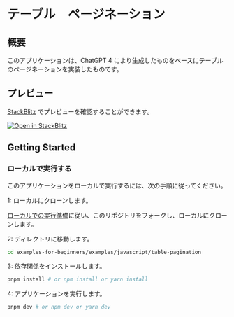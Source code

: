 # テーブル　ページネーション

## 概要

このアプリケーションは、ChatGPT 4 により生成したものをベースにテーブルのページネーションを実装したものです。

## プレビュー

[StackBlitz](http://stackblitz.com/) でプレビューを確認することができます。

[![Open in StackBlitz](https://developer.stackblitz.com/img/open_in_stackblitz.svg)](https://stackblitz.com/github/kenijkawada/examples-for-beginners/tree/main/examples/javascript/table-pagination)

## Getting Started

### ローカルで実行する

このアプリケーションをローカルで実行するには、次の手順に従ってください。

1: ローカルにクローンします。

[ローカルでの実行準備](/README.md#ローカルでの実行準備)に従い、このリポジトリをフォークし、ローカルにクローンします。

2: ディレクトリに移動します。

```bash
cd examples-for-beginners/examples/javascript/table-pagination
```

3: 依存関係をインストールします。

```bash
pnpm install # or npm install or yarn install
```

4: アプリケーションを実行します。

```bash
pnpm dev # or npm dev or yarn dev
```
